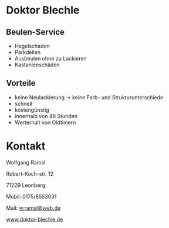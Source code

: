 # Doktor Blechle

## Beulen-Service
* Hagelschaden
* Parkdellen
* Ausbeulen ohne zu Lackieren
* Kastanienschäden 

## Vorteile
* keine Neulackierung → keine Farb- und Strukturunterschiede
* schnell
* kostengünstig
* innerhalb von 48 Stunden 
* Werterhalt von Oldtimern

# Kontakt
Wolfgang Ramsl

Robert-Koch-str. 12

71229 Leonberg

Mobil: 0175/8553031

Mail: w.ramsl@web.de

www.doktor-blechle.de
